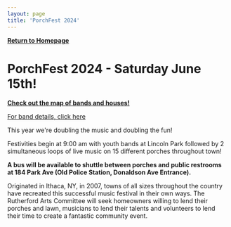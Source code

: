 ```yaml
---
layout: page
title: 'PorchFest 2024'
---
```


[**Return to Homepage**](/)

# PorchFest 2024 - Saturday June 15th! 

[**Check out the map of bands and houses!**](https://storage.googleapis.com/static.rutherford-nj.com/committees/arts/PorchFest_2024_Map.pdf)

[For band details, click here](https://porchfest.glitch.me/)

This year we're doubling the music and doubling the fun! 

Festivities begin at 9:00 am with youth bands at Lincoln Park followed by 2 simultaneous loops of live music on 15 different porches throughout town!

**A bus will be available to shuttle between porches and public restrooms at 184 Park Ave (Old Police Station, Donaldson Ave Entrance).** 



Originated in Ithaca, NY, in 2007, towns of all sizes throughout the country have recreated this successful music festival in their own ways. The Rutherford Arts Committee will seek homeowners willing to lend their porches and lawn, musicians to lend their talents and volunteers to lend their time to create a fantastic community event. 

